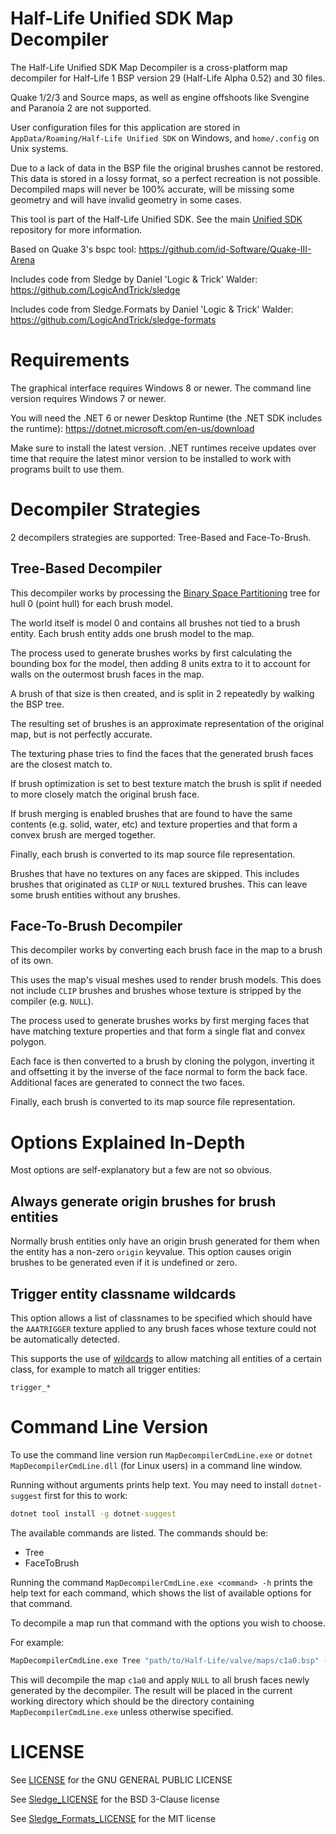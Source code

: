 # Half-Life Unified SDK Map Decompiler

The Half-Life Unified SDK Map Decompiler is a cross-platform map decompiler for Half-Life 1 BSP version 29 (Half-Life Alpha 0.52) and 30 files.

Quake 1/2/3 and Source maps, as well as engine offshoots like Svengine and Paranoia 2 are not supported.

User configuration files for this application are stored in `AppData/Roaming/Half-Life Unified SDK` on Windows, and `home/.config` on Unix systems.

Due to a lack of data in the BSP file the original brushes cannot be restored.
This data is stored in a lossy format, so a perfect recreation is not possible.
Decompiled maps will never be 100% accurate, will be missing some geometry and will have invalid geometry in some cases.

This tool is part of the Half-Life Unified SDK. See the main [Unified SDK](https://github.com/SamVanheer/halflife-unified-sdk) repository for more information.

Based on Quake 3's bspc tool: https://github.com/id-Software/Quake-III-Arena

Includes code from Sledge by Daniel 'Logic & Trick' Walder: https://github.com/LogicAndTrick/sledge

Includes code from Sledge.Formats by Daniel 'Logic & Trick' Walder: https://github.com/LogicAndTrick/sledge-formats

# Requirements

The graphical interface requires Windows 8 or newer. The command line version requires Windows 7 or newer.

You will need the .NET 6 or newer Desktop Runtime (the .NET SDK includes the runtime): https://dotnet.microsoft.com/en-us/download

Make sure to install the latest version. .NET runtimes receive updates over time that require the latest minor version to be installed to work with programs built to use them.

# Decompiler Strategies

2 decompilers strategies are supported: Tree-Based and Face-To-Brush.

## Tree-Based Decompiler

This decompiler works by processing the [Binary Space Partitioning](https://en.wikipedia.org/wiki/Binary_space_partitioning) tree for hull 0 (point hull) for each brush model.

The world itself is model 0 and contains all brushes not tied to a brush entity. Each brush entity adds one brush model to the map.

The process used to generate brushes works by first calculating the bounding box for the model, then adding 8 units extra to it to account for walls on the outermost brush faces in the map.

A brush of that size is then created, and is split in 2 repeatedly by walking the BSP tree.

The resulting set of brushes is an approximate representation of the original map, but is not perfectly accurate.

The texturing phase tries to find the faces that the generated brush faces are the closest match to.

If brush optimization is set to best texture match the brush is split if needed to more closely match the original brush face.

If brush merging is enabled brushes that are found to have the same contents (e.g. solid, water, etc) and texture properties and that form a convex brush are merged together.

Finally, each brush is converted to its map source file representation.

Brushes that have no textures on any faces are skipped. This includes brushes that originated as `CLIP` or `NULL` textured brushes. This can leave some brush entities without any brushes.

## Face-To-Brush Decompiler

This decompiler works by converting each brush face in the map to a brush of its own.

This uses the map's visual meshes used to render brush models. This does not include `CLIP` brushes and brushes whose texture is stripped by the compiler (e.g. `NULL`).

The process used to generate brushes works by first merging faces that have matching texture properties and that form a single flat and convex polygon.

Each face is then converted to a brush by cloning the polygon, inverting it and offsetting it by the inverse of the face normal to form the back face. Additional faces are generated to connect the two faces.

Finally, each brush is converted to its map source file representation.

# Options Explained In-Depth

Most options are self-explanatory but a few are not so obvious.

## Always generate origin brushes for brush entities

Normally brush entities only have an origin brush generated for them when the entity has a non-zero `origin` keyvalue. This option causes origin brushes to be generated even if it is undefined or zero.

## Trigger entity classname wildcards

This option allows a list of classnames to be specified which should have the `AAATRIGGER` texture applied to any brush faces whose texture could not be automatically detected.

This supports the use of [wildcards](https://en.wikipedia.org/wiki/Matching_wildcards) to allow matching all entities of a certain class, for example to match all trigger entities:
```
trigger_*
```

# Command Line Version

To use the command line version run `MapDecompilerCmdLine.exe` or `dotnet MapDecompilerCmdLine.dll` (for Linux users) in a command line window.

Running without arguments prints help text. You may need to install `dotnet-suggest` first for this to work:
```bat
dotnet tool install -g dotnet-suggest
```

The available commands are listed. The commands should be:
* Tree
* FaceToBrush

Running the command `MapDecompilerCmdLine.exe <command> -h` prints the help text for each command, which shows the list of available options for that command.

To decompile a map run that command with the options you wish to choose.

For example:
```bat
MapDecompilerCmdLine.exe Tree "path/to/Half-Life/valve/maps/c1a0.bsp" --apply-null true
```

This will decompile the map `c1a0` and apply `NULL` to all brush faces newly generated by the decompiler. The result will be placed in the current working directory which should be the directory containing `MapDecompilerCmdLine.exe` unless otherwise specified.

# LICENSE

See [LICENSE](/LICENSE) for the GNU GENERAL PUBLIC LICENSE

See [Sledge_LICENSE](/Sledge_LICENSE) for the BSD 3-Clause license

See [Sledge_Formats_LICENSE](/Sledge_Formats_LICENSE) for the MIT license
